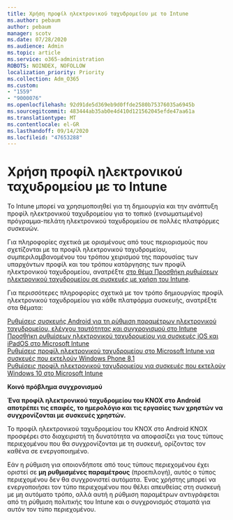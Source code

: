 ```yaml
---
title: Χρήση προφίλ ηλεκτρονικού ταχυδρομείου με το Intune
ms.author: pebaum
author: pebaum
manager: scotv
ms.date: 07/28/2020
ms.audience: Admin
ms.topic: article
ms.service: o365-administration
ROBOTS: NOINDEX, NOFOLLOW
localization_priority: Priority
ms.collection: Adm_O365
ms.custom:
- "1559"
- "9000076"
ms.openlocfilehash: 92d91de5d369eb9d0ffde2580b75376035a6945b
ms.sourcegitcommit: 483444ab35ab0e4d410d121562045efde47aa61a
ms.translationtype: MT
ms.contentlocale: el-GR
ms.lasthandoff: 09/14/2020
ms.locfileid: "47653288"
---
```

# <a name="using-email-profiles-with-intune"></a>Χρήση προφίλ ηλεκτρονικού ταχυδρομείου με το Intune

Το Intune μπορεί να χρησιμοποιηθεί για τη δημιουργία και την ανάπτυξη προφίλ ηλεκτρονικού ταχυδρομείου για το τοπικό (ενσωματωμένο) πρόγραμμα-πελάτη ηλεκτρονικού ταχυδρομείου σε πολλές πλατφόρμες συσκευών.

Για πληροφορίες σχετικά με ορισμένους από τους περιορισμούς που σχετίζονται με τα προφίλ ηλεκτρονικού ταχυδρομείου, συμπεριλαμβανομένου του τρόπου χειρισμού της παρουσίας των υπαρχόντων προφίλ και του τρόπου κατάργησης των προφίλ ηλεκτρονικού ταχυδρομείου, ανατρέξτε [στο θέμα Προσθήκη ρυθμίσεων ηλεκτρονικού ταχυδρομείου σε συσκευές με χρήση του Intune](https://docs.microsoft.com/intune/email-settings-configure).

Για περισσότερες πληροφορίες σχετικά με τον τρόπο δημιουργίας προφίλ ηλεκτρονικού ταχυδρομείου για κάθε πλατφόρμα συσκευής, ανατρέξτε στα θέματα:

[Ρυθμίσεις συσκευής Android για τη ρύθμιση παραμέτρων ηλεκτρονικού ταχυδρομείου, ελέγχου ταυτότητας και συγχρονισμού στο Intune](https://docs.microsoft.com/intune/email-settings-android)  
[Προσθήκη ρυθμίσεων ηλεκτρονικού ταχυδρομείου για συσκευές iOS και iPadOS στο Microsoft Intune](https://docs.microsoft.com/intune/email-settings-ios)  
[Ρυθμίσεις προφίλ ηλεκτρονικού ταχυδρομείου στο Microsoft Intune για συσκευές που εκτελούν Windows Phone 8,1](https://docs.microsoft.com/intune/email-settings-windows-phone-8-1)  
[Ρυθμίσεις προφίλ ηλεκτρονικού ταχυδρομείου για συσκευές που εκτελούν Windows 10 στο Microsoft Intune](https://docs.microsoft.com/intune/email-settings-windows-10)

**Κοινό πρόβλημα συγχρονισμού**

**Ένα προφίλ ηλεκτρονικού ταχυδρομείου του KNOX στο Android αποτρέπει τις επαφές, το ημερολόγιο και τις εργασίες των χρηστών να συγχρονίζονται με συσκευές χρηστών.**

Το προφίλ ηλεκτρονικού ταχυδρομείου του KNOX στο Android KNOX προσφέρει στο διαχειριστή τη δυνατότητα να αποφασίζει για τους τύπους περιεχομένου που θα συγχρονίζονται με τη συσκευή, ορίζοντας τον καθένα σε ενεργοποιημένο.

Εάν η ρύθμιση για οποιονδήποτε από τους τύπους περιεχομένου έχει οριστεί σε **μη ρυθμισμένες παραμέτρους** (προεπιλογή), αυτός ο τύπος περιεχομένου δεν θα συγχρονιστεί αυτόματα. Ένας χρήστης μπορεί να ενεργοποιήσει τον τύπο περιεχομένου που θέλει απευθείας στη συσκευή με μη αυτόματο τρόπο, αλλά αυτή η ρύθμιση παραμέτρων αντιγράφεται από τη ρύθμιση πολιτικής του Intune και ο συγχρονισμός σταματά για αυτόν τον τύπο περιεχομένου.

